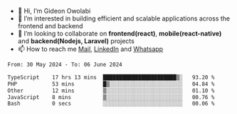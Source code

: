- 👋 Hi, I’m Gideon Owolabi
- 👀 I’m interested in building efficient and scalable applications across the frontend and backend
- 💞️ I’m looking to collaborate on <b>frontend(react)</b>, <b>mobile(react-native)</b> and <b>backend(Nodejs, Laravel)</b> projects
- 📫 How to reach me <a href="mailto:gideoniyin2021@gmail.com">Mail</a>, <a href="https://www.linkedin.com/in/gideon-owolabi-9b667a232/">LinkedIn</a> and <a href="https://wa.me/2348055377085">Whatsapp</a>

<!---
gude1/gude1 is a ✨ special ✨ repository because its `README.md` (this file) appears on your GitHub profile.
You can click the Preview link to take a look at your changes.
--->

<!--START_SECTION:waka-->

```txt
From: 30 May 2024 - To: 06 June 2024

TypeScript    17 hrs 13 mins  ███████████████████████▒░   93.20 %
PHP           53 mins         █▒░░░░░░░░░░░░░░░░░░░░░░░   04.84 %
Other         12 mins         ▒░░░░░░░░░░░░░░░░░░░░░░░░   01.10 %
JavaScript    8 mins          ▒░░░░░░░░░░░░░░░░░░░░░░░░   00.76 %
Bash          0 secs          ░░░░░░░░░░░░░░░░░░░░░░░░░   00.06 %
```

<!--END_SECTION:waka-->
